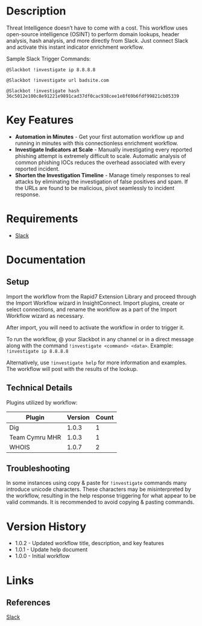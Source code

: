 # Description

Threat Intelligence doesn’t have to come with a cost. This workflow uses open-source intelligence (OSINT) to perform domain lookups, header analysis, hash analysis, and more directly from Slack. Just connect Slack and activate this instant indicator enrichment workflow.

Sample Slack Trigger Commands:

`@Slackbot !investigate ip 8.8.8.8`

`@Slackbot !investigate url badsite.com`

`@Slackbot !investigate hash 36c5012e100c8e91221e9891cad37df0cac938cee1e8f69b6fdf99821cb05339`

# Key Features

* **Automation in Minutes** - Get your first automation workflow up and running in minutes with this connectionless enrichment workflow.
* **Investigate Indicators at Scale** - Manually investigating every reported phishing attempt is extremely difficult to scale. Automatic analysis of common phishing IOCs reduces the overhead associated with every reported incident.
* **Shorten the Investigation Timeline** - Manage timely responses to real attacks by eliminating the investigation of false positives and spam. If the URLs are found to be malicious, pivot seamlessly to incident response.

# Requirements

* [Slack](https://insightconnect.help.rapid7.com/docs/configure-slack-for-chatops)

# Documentation

## Setup

Import the workflow from the Rapid7 Extension Library and proceed through the Import Workflow wizard in InsightConnect. Import plugins, create or select connections, and rename the workflow as a part of the Import Workflow wizard as necessary.

After import, you will need to activate the workflow in order to trigger it.

To run the workflow, @ your Slackbot in any channel or in a direct message along with the command `!investigate <command> <data>`. Example: `!investigate ip 8.8.8.8`

Alternatively, use `!investigate help` for more information and examples. The workflow will post with the results of the lookup.

## Technical Details

Plugins utilized by workflow:

|Plugin|Version|Count|
|----|----|--------|
|Dig|1.0.3|1|
|Team Cymru MHR|1.0.3|1|
|WHOIS|1.0.7|2|

## Troubleshooting

In some instances using copy & paste for `!investigate` commands many introduce unicode characters.
These characters may be misinterpreted by the workflow, resulting in the help response triggering for
what appear to be valid commands. It is recommended to avoid copying & pasting commands.

# Version History

* 1.0.2 - Updated workflow title, description, and key features
* 1.0.1 - Update help document
* 1.0.0 - Initial workflow

# Links

## References

[Slack](https://slack.com)
